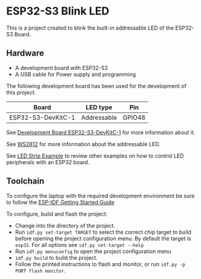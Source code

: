 # ESP32-S3 Blink LED

This is a project created to blink the built-in addressable LED of the ESP32-S3 Board.

## Hardware

* A development board with ESP32-S3
* A USB cable for Power supply and programming

The following development board has been used for the development of this project.

| Board                | LED type             | Pin                  |
| -------------------- | -------------------- | -------------------- |
| ESP32-S3-DevKitC-1   | Addressable          | GPIO48               |

See [Development Board ESP32-S3-DevKitC-1](https://docs.espressif.com/projects/esp-idf/en/latest/esp32s3/hw-reference/esp32s3/user-guide-devkitc-1.html) for more information about it.

See [WS2812](http://www.world-semi.com/Certifications/WS2812B.html) for more information about the addressable LED.

See [LED Strip Example](https://github.com/espressif/esp-idf/tree/master/examples/peripherals/rmt/led_strip) to review other examples on how to control LED peripherals with an ESP32 board.


## Toolchain

To configure the laptop with the required development environment be sure to follow the [ESP-IDF Getting Started Guide](https://idf.espressif.com/)

To configure, build and flash the project:

* Change into the directory of the project.
* Run `idf.py set-target TARGET` to select the correct chip target to build before opening the project configuration menu. By default the target is `esp32`. For all options see `idf.py set-target --help`
* Run `idf.py menuconfig` to open the project configuration menu
* `idf.py build` to build the project.
* Follow the printed instructions to flash and monitor, or run `idf.py -p PORT flash monitor`.

